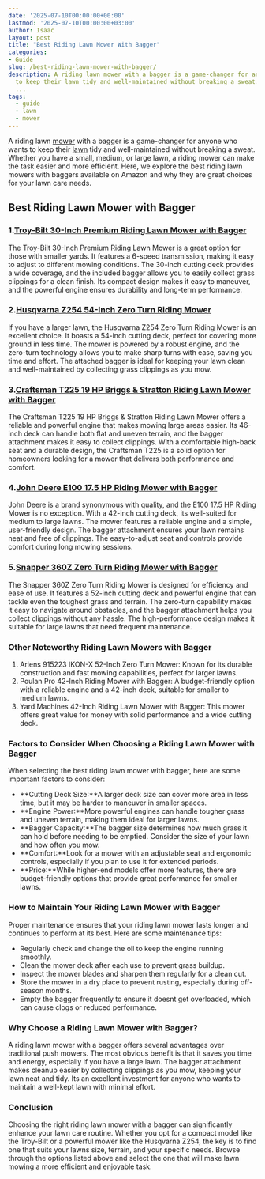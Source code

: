 ```yaml
---
date: '2025-07-10T00:00:00+00:00'
lastmod: '2025-07-10T00:00:00+03:00'
author: Isaac
layout: post
title: "Best Riding Lawn Mower With Bagger"
categories:
- Guide
slug: /best-riding-lawn-mower-with-bagger/
description: A riding lawn mower with a bagger is a game-changer for anyone who wants
  to keep their lawn tidy and well-maintained without breaking a sweat. Whether you
  ...
tags: 
  - guide
  - lawn
  - mower
---
```

A riding lawn [mower](/posts/best-ride-on-mower-for-steep-slopes/) with a bagger is a game-changer for anyone who wants to keep their [lawn](/posts/best-riding-lawn-mower-for-2-acres/) tidy and well-maintained without breaking a sweat. Whether you have a small, medium, or large lawn, a riding mower can make the task easier and more efficient. Here, we explore the best riding lawn mowers with baggers available on Amazon and why they are great choices for your lawn care needs.
## Best Riding Lawn Mower with Bagger
### 1.[Troy-Bilt 30-Inch Premium Riding Lawn Mower with Bagger](https://www.amazon.com/dp/B07YN33QDN?tag=p-policy-20)
The Troy-Bilt 30-Inch Premium Riding Lawn Mower is a great option for those with smaller yards. It features a 6-speed transmission, making it easy to adjust to different mowing conditions. The 30-inch cutting deck provides a wide coverage, and the included bagger allows you to easily collect grass clippings for a clean finish. Its compact design makes it easy to maneuver, and the powerful engine ensures durability and long-term performance.
### 2.[Husqvarna Z254 54-Inch Zero Turn Riding Mower](https://www.amazon.com/dp/B07W8GNR7G?tag=p-policy-20)
If you have a larger lawn, the Husqvarna Z254 Zero Turn Riding Mower is an excellent choice. It boasts a 54-inch cutting deck, perfect for covering more ground in less time. The mower is powered by a robust engine, and the zero-turn technology allows you to make sharp turns with ease, saving you time and effort. The attached bagger is ideal for keeping your lawn clean and well-maintained by collecting grass clippings as you mow.
### 3.[Craftsman T225 19 HP Briggs & Stratton Riding Lawn Mower with Bagger](https://www.amazon.com/dp/B08BLGWQ8F?tag=p-policy-20)
The Craftsman T225 19 HP Briggs & Stratton Riding Lawn Mower offers a reliable and powerful engine that makes mowing large areas easier. Its 46-inch deck can handle both flat and uneven terrain, and the bagger attachment makes it easy to collect clippings. With a comfortable high-back seat and a durable design, the Craftsman T225 is a solid option for homeowners looking for a mower that delivers both performance and comfort.
### 4.[John Deere E100 17.5 HP Riding Mower with Bagger](https://www.amazon.com/dp/B07HNX73L4?tag=p-policy-20)
John Deere is a brand synonymous with quality, and the E100 17.5 HP Riding Mower is no exception. With a 42-inch cutting deck, its well-suited for medium to large lawns. The mower features a reliable engine and a simple, user-friendly design. The bagger attachment ensures your lawn remains neat and free of clippings. The easy-to-adjust seat and controls provide comfort during long mowing sessions.
### 5.[Snapper 360Z Zero Turn Riding Mower with Bagger](https://www.amazon.com/dp/B06ZY7DFG9?tag=p-policy-20)
The Snapper 360Z Zero Turn Riding Mower is designed for efficiency and ease of use. It features a 52-inch cutting deck and powerful engine that can tackle even the toughest grass and terrain. The zero-turn capability makes it easy to navigate around obstacles, and the bagger attachment helps you collect clippings without any hassle. The high-performance design makes it suitable for large lawns that need frequent maintenance.
### Other Noteworthy Riding Lawn Mowers with Bagger
1. Ariens 915223 IKON-X 52-Inch Zero Turn Mower: Known for its durable construction and fast mowing capabilities, perfect for larger lawns.
2. Poulan Pro 42-Inch Riding Mower with Bagger: A budget-friendly option with a reliable engine and a 42-inch deck, suitable for smaller to medium lawns.
3. Yard Machines 42-Inch Riding Lawn Mower with Bagger: This mower offers great value for money with solid performance and a wide cutting deck.
### Factors to Consider When Choosing a Riding Lawn Mower with Bagger
When selecting the best riding lawn mower with bagger, here are some important factors to consider:
- **Cutting Deck Size:**A larger deck size can cover more area in less time, but it may be harder to maneuver in smaller spaces.
- **Engine Power:**More powerful engines can handle tougher grass and uneven terrain, making them ideal for larger lawns.
- **Bagger Capacity:**The bagger size determines how much grass it can hold before needing to be emptied. Consider the size of your lawn and how often you mow.
- **Comfort:**Look for a mower with an adjustable seat and ergonomic controls, especially if you plan to use it for extended periods.
- **Price:**While higher-end models offer more features, there are budget-friendly options that provide great performance for smaller lawns.
### How to Maintain Your Riding Lawn Mower with Bagger
Proper maintenance ensures that your riding lawn mower lasts longer and continues to perform at its best. Here are some maintenance tips:
- Regularly check and change the oil to keep the engine running smoothly.
- Clean the mower deck after each use to prevent grass buildup.
- Inspect the mower blades and sharpen them regularly for a clean cut.
- Store the mower in a dry place to prevent rusting, especially during off-season months.
- Empty the bagger frequently to ensure it doesnt get overloaded, which can cause clogs or reduced performance.
### Why Choose a Riding Lawn Mower with Bagger?
A riding lawn mower with a bagger offers several advantages over traditional push mowers. The most obvious benefit is that it saves you time and energy, especially if you have a large lawn. The bagger attachment makes cleanup easier by collecting clippings as you mow, keeping your lawn neat and tidy. Its an excellent investment for anyone who wants to maintain a well-kept lawn with minimal effort.
### Conclusion
Choosing the right riding lawn mower with a bagger can significantly enhance your lawn care routine. Whether you opt for a compact model like the Troy-Bilt or a powerful mower like the Husqvarna Z254, the key is to find one that suits your lawns size, terrain, and your specific needs. Browse through the options listed above and select the one that will make lawn mowing a more efficient and enjoyable task.
